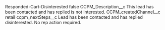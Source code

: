 <?xml version="1.0" encoding="UTF-8"?>
<CustomMetadata xmlns="http://soap.sforce.com/2006/04/metadata" xmlns:xsi="http://www.w3.org/2001/XMLSchema-instance" xmlns:xsd="http://www.w3.org/2001/XMLSchema">
    <label>Responded-Cart-Disinterested</label>
    <protected>false</protected>
    <values>
        <field>CCPM_Description__c</field>
        <value xsi:type="xsd:string">This lead has been contacted and has replied is not interested.</value>
    </values>
    <values>
        <field>CCPM_createdChannel__c</field>
        <value xsi:type="xsd:string">retail</value>
    </values>
    <values>
        <field>ccpm_nextSteps__c</field>
        <value xsi:type="xsd:string">Lead has been contacted and has replied disinterested.
No rep action required.</value>
    </values>
</CustomMetadata>
